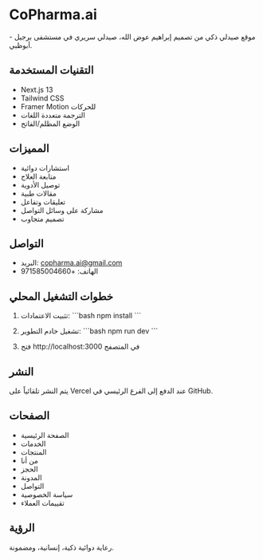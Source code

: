 # CoPharma.ai

موقع صيدلي ذكي من تصميم إبراهيم عوض الله، صيدلي سريري في مستشفى برجيل - أبوظبي.

## التقنيات المستخدمة
- Next.js 13
- Tailwind CSS
- Framer Motion للحركات
- الترجمة متعددة اللغات
- الوضع المظلم/الفاتح

## المميزات
- استشارات دوائية
- متابعة العلاج
- توصيل الأدوية
- مقالات طبية
- تعليقات وتفاعل
- مشاركة على وسائل التواصل
- تصميم متجاوب

## التواصل
- البريد: copharma.ai@gmail.com
- الهاتف: +971585004660

## خطوات التشغيل المحلي
1. تثبيت الاعتمادات:
\`\`\`bash
npm install
\`\`\`

2. تشغيل خادم التطوير:
\`\`\`bash
npm run dev
\`\`\`

3. فتح http://localhost:3000 في المتصفح

## النشر
يتم النشر تلقائياً على Vercel عند الدفع إلى الفرع الرئيسي في GitHub.

## الصفحات
- الصفحة الرئيسية
- الخدمات
- المنتجات
- من أنا
- الحجز
- المدونة
- التواصل
- سياسة الخصوصية
- تقييمات العملاء

## الرؤية
رعاية دوائية ذكية، إنسانية، ومضمونة.